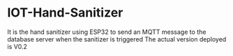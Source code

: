 # IOT-Hand-Sanitizer
It is the hand sanitizer using ESP32 to send an MQTT message to the database server when the sanitizer is triggered
The actual version deployed is V0.2
